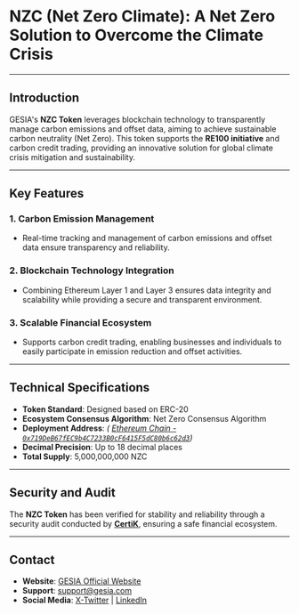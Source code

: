 # **NZC (Net Zero Climate): A Net Zero Solution to Overcome the Climate Crisis**

---

## **Introduction**

GESIA's **NZC Token** leverages blockchain technology to transparently manage carbon emissions and offset data, aiming to achieve sustainable carbon neutrality (Net Zero). This token supports the **RE100 initiative** and carbon credit trading, providing an innovative solution for global climate crisis mitigation and sustainability.

---

## **Key Features**

### 1. **Carbon Emission Management**
- Real-time tracking and management of carbon emissions and offset data ensure transparency and reliability.

### 2. **Blockchain Technology Integration**
- Combining Ethereum Layer 1 and Layer 3 ensures data integrity and scalability while providing a secure and transparent environment.

### 3. **Scalable Financial Ecosystem**
- Supports carbon credit trading, enabling businesses and individuals to easily participate in emission reduction and offset activities.

---

## **Technical Specifications**

- **Token Standard**: Designed based on ERC-20
- **Ecosystem Consensus Algorithm**: Net Zero Consensus Algorithm
- **Deployment Address**: *( [Ethereum Chain - `0x719DeB67fEC9b4C7233B0cF6415F5dC80b6c62d3`](https://etherscan.io/token/0x719deb67fec9b4c7233b0cf6415f5dc80b6c62d3))*
- **Decimal Precision**: Up to 18 decimal places
- **Total Supply**: 5,000,000,000 NZC

---

## **Security and Audit**

The **NZC Token** has been verified for stability and reliability through a security audit conducted by [**CertiK**](https://github.com/gesia-platform/Net-Zero-Climate-Token/blob/main/audit/REP-final-20241205T164924Z.pdf), ensuring a safe financial ecosystem.

---

## **Contact**

- **Website**: [GESIA Official Website](https://www.gesia.io)  
- **Support**: [support@gesia.com](mailto:support@gesia.io)  
- **Social Media**: [X-Twitter](https://x.com/gecavengers) | [LinkedIn](https://www.linkedin.com/company/gesia)

